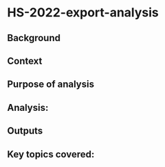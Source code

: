 # HS-2022-export-analysis


## Background 

## Context

## Purpose of analysis


## Analysis:


## Outputs


## Key topics covered:

